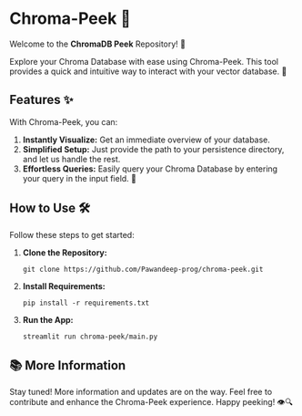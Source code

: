 # Chroma-Peek 👀

Welcome to the **ChromaDB Peek** Repository! 👀

Explore your Chroma Database with ease using Chroma-Peek. This tool provides a quick and intuitive way to interact with your vector database. 🚀

## Features ✨

With Chroma-Peek, you can:

1. **Instantly Visualize:** Get an immediate overview of your database.
2. **Simplified Setup:** Just provide the path to your persistence directory, and let us handle the rest.
3. **Effortless Queries:** Easily query your Chroma Database by entering your query in the input field. 💬

## How to Use 🛠️

Follow these steps to get started:

1. **Clone the Repository:**

   ```shell
   git clone https://github.com/Pawandeep-prog/chroma-peek.git
   ```

2. **Install Requirements:**

   ```shell
   pip install -r requirements.txt
   ```

3. **Run the App:**
   ```shell
   streamlit run chroma-peek/main.py
   ```

## 📚 More Information

Stay tuned! More information and updates are on the way. Feel free to contribute and enhance the Chroma-Peek experience. Happy peeking! 👁️🔍
